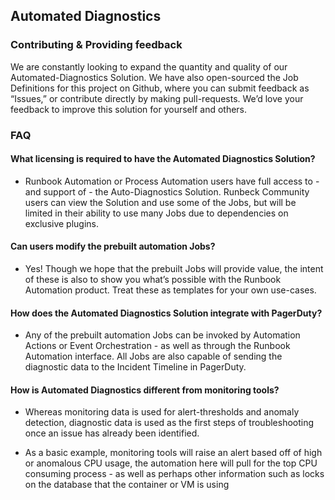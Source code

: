 ## Automated Diagnostics
### Contributing & Providing feedback
We are constantly looking to expand the quantity and quality of our Automated-Diagnostics Solution. We have also open-sourced the Job Definitions for this project on Github, where you can submit feedback as “Issues,” or contribute directly by making pull-requests. We’d love your feedback to improve this solution for yourself and others.
<br>

### FAQ
#### What licensing is required to have the Automated Diagnostics Solution?
* Runbook Automation or Process Automation users have full access to - and support of - the Auto-Diagnostics Solution. Runbeck Community users can view the Solution and use some of the Jobs, but will be limited in their ability to use many Jobs due to dependencies on exclusive plugins.

#### Can users modify the prebuilt automation Jobs?
* Yes! Though we hope that the prebuilt Jobs will provide value, the intent of these is also to show you what’s possible with the Runbook Automation product. Treat these as templates for your own use-cases.

#### How does the Automated Diagnostics Solution integrate with PagerDuty?
* Any of the prebuilt automation Jobs can be invoked by Automation Actions or Event Orchestration - as well as through the Runbook Automation interface.  All Jobs are also capable of sending the diagnostic data to the Incident Timeline in PagerDuty.

#### How is Automated Diagnostics different from monitoring tools?
* Whereas monitoring data is used for alert-thresholds and anomaly detection, diagnostic data is used as the first steps of troubleshooting once an issue has already been identified.

* As a basic example, monitoring tools will raise an alert based off of high or anomalous CPU usage, the automation here will pull for the top CPU consuming process - as well as perhaps other information such as locks on the database that the container or VM is using
